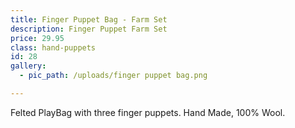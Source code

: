 ```yaml
---
title: Finger Puppet Bag - Farm Set
description: Finger Puppet Farm Set
price: 29.95
class: hand-puppets
id: 28
gallery:
  - pic_path: /uploads/finger puppet bag.png

---
```



Felted PlayBag with three finger puppets. Hand Made, 100% Wool.
